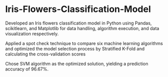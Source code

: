 # Iris-Flowers-Classification-Model
Developed an Iris flowers classification model in Python using Pandas, scikitlearn, and Matplotlib for data handling, algorithm execution, and data visualization respectively.

Applied a spot check technique to compare six machine learning algorithms and optimized the model selection process by Stratified K-Fold and calculating the cross-validation scores

Chose SVM algorithm as the optimized solution, yielding a prediction accuracy of 96.67%. 
